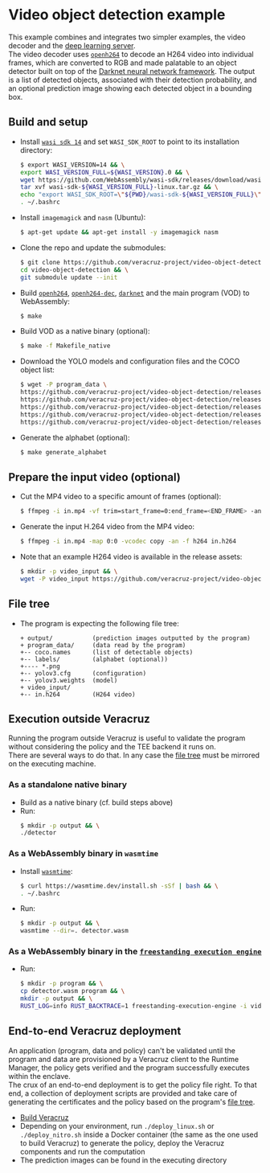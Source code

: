 # Video object detection example

This example combines and integrates two simpler examples, the video decoder and the [deep learning server](https://github.com/veracruz-project/veracruz-examples/tree/main/deep-learning-server).  
The video decoder uses [`openh264`](https://github.com/veracruz-project/openh264) to decode an H264 video into individual frames, which are converted to RGB and made palatable to an object detector built on top of the [Darknet neural network framework](https://github.com/veracruz-project/darknet). The output is a list of detected objects, associated with their detection probability, and an optional prediction image showing each detected object in a bounding box.

## Build and setup
* Install [`wasi sdk 14`](https://github.com/WebAssembly/wasi-sdk) and set `WASI_SDK_ROOT` to point to its installation directory:
  ``` bash ci-build
  $ export WASI_VERSION=14 && \
  export WASI_VERSION_FULL=${WASI_VERSION}.0 && \
  wget https://github.com/WebAssembly/wasi-sdk/releases/download/wasi-sdk-${WASI_VERSION}/wasi-sdk-${WASI_VERSION_FULL}-linux.tar.gz && \
  tar xvf wasi-sdk-${WASI_VERSION_FULL}-linux.tar.gz && \
  echo "export WASI_SDK_ROOT=\"${PWD}/wasi-sdk-${WASI_VERSION_FULL}\"" >> ~/.bashrc && \
  . ~/.bashrc
  ```
* Install `imagemagick` and `nasm` (Ubuntu):
  ``` bash ci-build
  $ apt-get update && apt-get install -y imagemagick nasm
  ```
* Clone the repo and update the submodules:
  ``` bash
  $ git clone https://github.com/veracruz-project/video-object-detection -b main && \
  cd video-object-detection && \
  git submodule update --init
  ```
* Build [`openh264`](https://github.com/veracruz-project/openh264), [`openh264-dec`](https://github.com/veracruz-project/openh264-dec), [`darknet`](https://github.com/veracruz-project/darknet) and the main program (VOD) to WebAssembly:
  ``` bash ci-build
  $ make
  ```
* Build VOD as a native binary (optional):
  ``` bash ci-build
  $ make -f Makefile_native
  ```
* Download the YOLO models and configuration files and the COCO object list:
  ``` bash ci-build
  $ wget -P program_data \
  https://github.com/veracruz-project/video-object-detection/releases/download/20230406/yolov3.weights \
  https://github.com/veracruz-project/video-object-detection/releases/download/20230406/yolov3-tiny.weights \
  https://github.com/veracruz-project/video-object-detection/releases/download/20230406/yolov3.cfg \
  https://github.com/veracruz-project/video-object-detection/releases/download/20230406/yolov3-tiny.cfg \
  https://github.com/veracruz-project/video-object-detection/releases/download/20230406/coco.names
  ```
* Generate the alphabet (optional):
  ``` bash
  $ make generate_alphabet
  ```

## Prepare the input video (optional)
* Cut the MP4 video to a specific amount of frames (optional):
  ``` bash
  $ ffmpeg -i in.mp4 -vf trim=start_frame=0:end_frame=<END_FRAME> -an in_cut.mp4
  ```
* Generate the input H.264 video from the MP4 video:
  ``` bash
  $ ffmpeg -i in.mp4 -map 0:0 -vcodec copy -an -f h264 in.h264
  ```
* Note that an example H264 video is available in the release assets:
  ``` bash ci-video
  $ mkdir -p video_input && \
  wget -P video_input https://github.com/veracruz-project/video-object-detection/releases/download/20230406/in.h264
  ```

## File tree
* The program is expecting the following file tree:
  ```
  + output/           (prediction images outputted by the program)
  + program_data/     (data read by the program)
  +-- coco.names      (list of detectable objects)
  +-- labels/         (alphabet (optional))
  +---- *.png
  +-- yolov3.cfg      (configuration)
  +-- yolov3.weights  (model)
  + video_input/
  +-- in.h264         (H264 video)
  ```

## Execution outside Veracruz
Running the program outside Veracruz is useful to validate the program without considering the policy and the TEE backend it runs on.  
There are several ways to do that. In any case the [file tree](#file-tree) must be mirrored on the executing machine.

### As a standalone native binary
* Build as a native binary (cf. build steps above)
* Run:
  ``` bash ci-run-native
  $ mkdir -p output && \
  ./detector
  ```

### As a WebAssembly binary in `wasmtime`
* Install [`wasmtime`](https://github.com/bytecodealliance/wasmtime):
  ``` bash ci-run-wasmtime
  $ curl https://wasmtime.dev/install.sh -sSf | bash && \
  . ~/.bashrc
  ```
* Run:
  ``` bash ci-run-wasmtime
  $ mkdir -p output && \
  wasmtime --dir=. detector.wasm
  ```

### As a WebAssembly binary in the [`freestanding execution engine`](https://github.com/veracruz-project/veracruz/tree/main/sdk/freestanding-execution-engine)
* Run:
  ``` bash ci-run-fee
  $ mkdir -p program && \
  cp detector.wasm program && \
  mkdir -p output && \
  RUST_LOG=info RUST_BACKTRACE=1 freestanding-execution-engine -i video_input program program_data -o output -r program/detector.wasm -x jit -c -d -e
  ```

## End-to-end Veracruz deployment
An application (program, data and policy) can't be validated until the program and data are provisioned by a Veracruz client to the Runtime Manager, the policy gets verified and the program successfully executes within the enclave.  
The crux of an end-to-end deployment is to get the policy file right. To that end, a collection of deployment scripts are provided and take care of generating the certificates and the policy based on the program's [file tree](#file-tree).
* [Build Veracruz](https://github.com/veracruz-project/veracruz/blob/main/BUILD_INSTRUCTIONS.markdown)
* Depending on your environment, run `./deploy_linux.sh` or `./deploy_nitro.sh` inside a Docker container (the same as the one used to build Veracruz) to generate the policy, deploy the Veracruz components and run the computation
* The prediction images can be found in the executing directory
